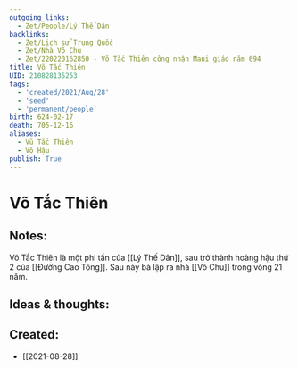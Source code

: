 ```yaml
---
outgoing_links:
  - Zet/People/Lý Thế Dân
backlinks:
  - Zet/Lịch sử Trung Quốc
  - Zet/Nhà Võ Chu
  - Zet/220220162850 - Võ Tắc Thiên công nhận Mani giáo năm 694
title: Võ Tắc Thiên
UID: 210828135253
tags:
  - 'created/2021/Aug/28'
  - 'seed'
  - 'permanent/people'
birth: 624-02-17
death: 705-12-16
aliases:
  - Vũ Tắc Thiên
  - Võ Hậu
publish: True
---
```

# Võ Tắc Thiên

## Notes:
Võ Tắc Thiên là một phi tần của [[Lý Thế Dân]], sau trở thành hoàng hậu thứ 2 của [[Đường Cao Tông]].
Sau này bà lập ra nhà [[Võ Chu]] trong vòng 21 năm.

## Ideas & thoughts:

## Created:
- [[2021-08-28]]
